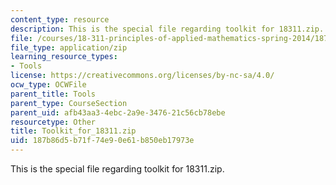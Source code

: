 ```yaml
---
content_type: resource
description: This is the special file regarding toolkit for 18311.zip.
file: /courses/18-311-principles-of-applied-mathematics-spring-2014/187b86d5b71f74e90e61b850eb17973e_Toolkit_for_18311.zip
file_type: application/zip
learning_resource_types:
- Tools
license: https://creativecommons.org/licenses/by-nc-sa/4.0/
ocw_type: OCWFile
parent_title: Tools
parent_type: CourseSection
parent_uid: afb43aa3-4ebc-2a9e-3476-21c56cb78ebe
resourcetype: Other
title: Toolkit_for_18311.zip
uid: 187b86d5-b71f-74e9-0e61-b850eb17973e
---
```

This is the special file regarding toolkit for 18311.zip.